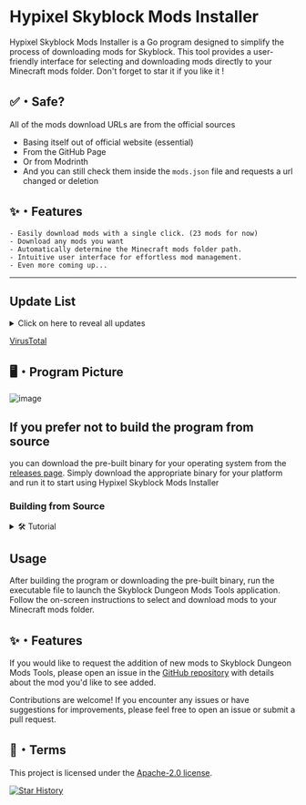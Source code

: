 # Hypixel Skyblock Mods Installer

Hypixel Skyblock Mods Installer is a Go program designed to simplify the process of downloading mods for Skyblock. This tool provides a user-friendly interface for selecting and downloading mods directly to your Minecraft mods folder. Don't forget to star it if you like it !

## <a id="Safe"></a>✅・Safe?

All of the mods download URLs are from the official sources
- Basing itself out of official website (essential)
- From the GitHub Page
- Or from Modrinth
- And you can still check them inside the `mods.json` file and requests a url changed or deletion
  
## <a id="features"></a>✨・Features
```
- Easily download mods with a single click. (23 mods for now)
- Download any mods you want
- Automatically determine the Minecraft mods folder path.
- Intuitive user interface for effortless mod management.
- Even more coming up...
```

_____
## Update List
<details>
  <summary>Click on here to reveal all updates</summary>
  
```plaintext
V1.2 Added some math to make older files deleted automaticly!
V1.1 Fixed Optifine direct download and added download beta button
V1.01 Added CoflNet Skyblock Mod
V1 Added everything else
```
</details>

[VirusTotal](https://www.virustotal.com/gui/file/5e18ee95fd4070968661043fa1de88b60222d126b91852712479ea7f659eed05)

## <a id="Program Picture"></a>🖥️・Program Picture

![image](https://github.com/AdvancedSkyblock/Hypixel-Skyblock-Mods-Installer/assets/171434297/79569087-272b-4c79-81f7-e5db8f30ff91)


## If you prefer not to build the program from source
you can download the pre-built binary for your operating system from the [releases page](https://github.com/AdvancedSkyblock/Hypixel-Skyblock-Mods-Installer/releases/). Simply download the appropriate binary for your platform and run it to start using Hypixel Skyblock Mods Installer

### Building from Source
<details>
  <summary>🛠️ Tutorial</summary>
  
```plaintext

#### Prerequisites

Before using Skyblock Dungeon Mods Tools, ensure you have Go installed on your system. If not, you can download and install it from the [official Go website](https://golang.org/dl/).

#### Downloading the Source Code

Clone the repository to your local machine:

```
git clone https://github.com/AdvancedSkyblock/Hypixel-Skyblock-Mods-Installer.git
```

#### Building the Program

Navigate to the project directory and build the program using the following command:

```
go build
```

```
</details>

## Usage

After building the program or downloading the pre-built binary, run the executable file to launch the Skyblock Dungeon Mods Tools application. Follow the on-screen instructions to select and download mods to your Minecraft mods folder.

## <a id="Contribution"></a>✨・Features

If you would like to request the addition of new mods to Skyblock Dungeon Mods Tools, please open an issue in the [GitHub repository](https://github.com/AdvancedSkyblock/Hypixel-Skyblock-Mods-Installer/issues) with details about the mod you'd like to see added.

Contributions are welcome! If you encounter any issues or have suggestions for improvements, please feel free to open an issue or submit a pull request.

## <a id="Terms"></a>💼・Terms

This project is licensed under the [Apache-2.0 license](LICENSE).

[![Star History](https://api.star-history.com/svg?repos=Sallie-May/Hypixel-Skyblock-Mods-Installer&type=Date)](https://star-history.com/#Sallie-May/Hypixel-Skyblock-Mods-Installer&Date)

